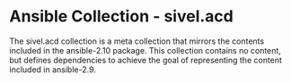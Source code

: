 # Ansible Collection - sivel.acd

The sivel.acd collection is a meta collection that mirrors the contents included in the
ansible-2.10 package. This collection contains no content, but defines dependencies to
achieve the goal of representing the content included in ansible-2.9.
